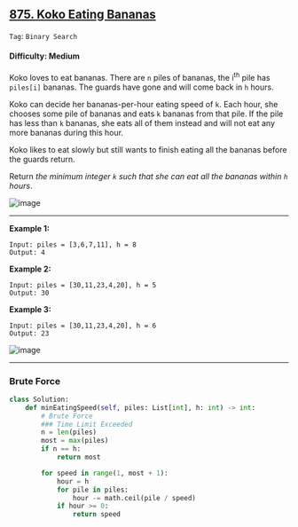 ## [875. Koko Eating Bananas](https://leetcode.com/problems/koko-eating-bananas/)

```Tag```: ```Binary Search```

#### Difficulty: Medium

Koko loves to eat bananas. There are ```n``` piles of bananas, the i<sup>th</sup> pile has ```piles[i]``` bananas. The guards have gone and will come back in ```h``` hours.

Koko can decide her bananas-per-hour eating speed of ```k```. Each hour, she chooses some pile of bananas and eats ```k``` bananas from that pile. If the pile has less than ```k``` bananas, she eats all of them instead and will not eat any more bananas during this hour.

Koko likes to eat slowly but still wants to finish eating all the bananas before the guards return.

Return _the minimum integer ```k``` such that she can eat all the bananas within ```h``` hours_.

![image](https://user-images.githubusercontent.com/35042430/223606088-687c5e7c-dc7b-4968-8003-c5b275274ef9.png)

---

__Example 1:__
```
Input: piles = [3,6,7,11], h = 8
Output: 4
```

__Example 2:__
```
Input: piles = [30,11,23,4,20], h = 5
Output: 30
```

__Example 3:__
```
Input: piles = [30,11,23,4,20], h = 6
Output: 23
```

![image](https://user-images.githubusercontent.com/35042430/223606125-5505931d-3ff2-4da9-afb5-8704211b5a51.png)

---

### Brute Force

```Python
class Solution:
    def minEatingSpeed(self, piles: List[int], h: int) -> int:
        # Brute Force
        ### Time Limit Exceeded
        n = len(piles)
        most = max(piles)
        if n == h:
            return most

        for speed in range(1, most + 1):
            hour = h
            for pile in piles:
                hour -= math.ceil(pile / speed)
            if hour >= 0:
                return speed
```
